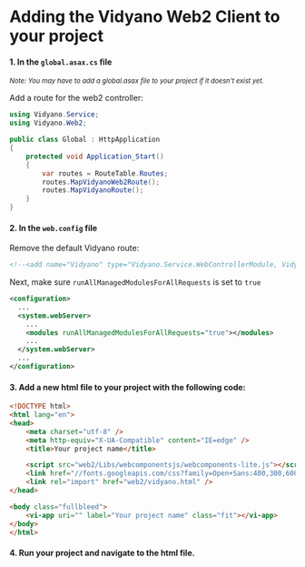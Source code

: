 # Adding the Vidyano Web2 Client to your project

#### 1. In the ```global.asax.cs``` file

<sub>*Note: You may have to add a global.asax file to your project if it doesn't exist yet.*</sub>

Add a route for the web2 controller:

```cs
using Vidyano.Service;
using Vidyano.Web2;

public class Global : HttpApplication
{
    protected void Application_Start()
    {
        var routes = RouteTable.Routes;
        routes.MapVidyanoWeb2Route();
        routes.MapVidyanoRoute();
    }
}
```

#### 2. In the ```web.config``` file

Remove the default Vidyano route:

```xml
<!--<add name="Vidyano" type="Vidyano.Service.WebControllerModule, Vidyano.Service" />-->
```

Next, make sure ```runAllManagedModulesForAllRequests``` is set to ```true```

```xml
<configuration>
  ...
  <system.webServer>
    ...
    <modules runAllManagedModulesForAllRequests="true"></modules>
    ...
  </system.webServer>
  ...
</configuration>
```

#### 3. Add a new html file to your project with the following code:

```html
<!DOCTYPE html>
<html lang="en">
<head>
	<meta charset="utf-8" />
	<meta http-equiv="X-UA-Compatible" content="IE=edge" />
	<title>Your project name</title>

	<script src="web2/Libs/webcomponentsjs/webcomponents-lite.js"></script>
	<link href="//fonts.googleapis.com/css?family=Open+Sans:400,300,600,700,800" rel="stylesheet" type="text/css">
    <link rel="import" href="web2/vidyano.html" />
</head>

<body class="fullbleed">
    <vi-app uri="" label="Your project name" class="fit"></vi-app>
</body>
</html>
```

#### 4. Run your project and navigate to the html file.
